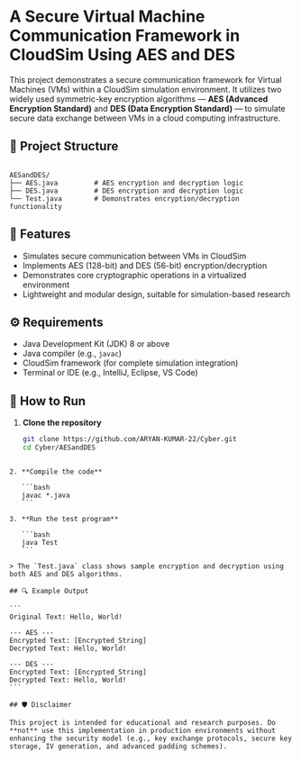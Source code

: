 # A Secure Virtual Machine Communication Framework in CloudSim Using AES and DES

This project demonstrates a secure communication framework for Virtual Machines (VMs) within a CloudSim simulation environment. It utilizes two widely used symmetric-key encryption algorithms — **AES (Advanced Encryption Standard)** and **DES (Data Encryption Standard)** — to simulate secure data exchange between VMs in a cloud computing infrastructure.

## 📁 Project Structure

```

AESandDES/
├── AES.java         # AES encryption and decryption logic
├── DES.java         # DES encryption and decryption logic
└── Test.java        # Demonstrates encryption/decryption functionality

````

## 🔐 Features

- Simulates secure communication between VMs in CloudSim
- Implements AES (128-bit) and DES (56-bit) encryption/decryption
- Demonstrates core cryptographic operations in a virtualized environment
- Lightweight and modular design, suitable for simulation-based research

## ⚙️ Requirements

- Java Development Kit (JDK) 8 or above
- Java compiler (e.g., `javac`)
- CloudSim framework (for complete simulation integration)
- Terminal or IDE (e.g., IntelliJ, Eclipse, VS Code)

## 🚀 How to Run

1. **Clone the repository**
   ```bash
   git clone https://github.com/ARYAN-KUMAR-22/Cyber.git
   cd Cyber/AESandDES
````

2. **Compile the code**

   ```bash
   javac *.java
   ```

3. **Run the test program**

   ```bash
   java Test
   ```

> The `Test.java` class shows sample encryption and decryption using both AES and DES algorithms.

## 🔍 Example Output

```
Original Text: Hello, World!

--- AES ---
Encrypted Text: [Encrypted_String]
Decrypted Text: Hello, World!

--- DES ---
Encrypted Text: [Encrypted_String]
Decrypted Text: Hello, World!
```

## 🛡️ Disclaimer

This project is intended for educational and research purposes. Do **not** use this implementation in production environments without enhancing the security model (e.g., key exchange protocols, secure key storage, IV generation, and advanced padding schemes).

